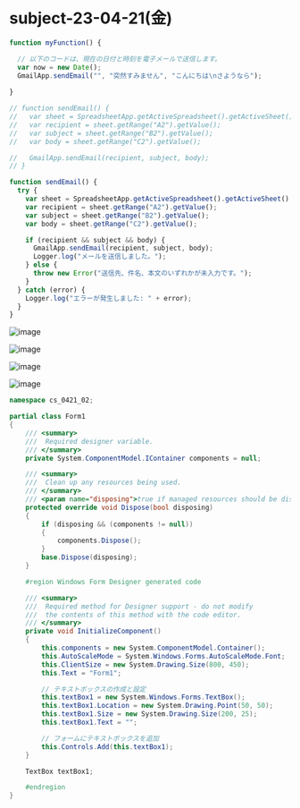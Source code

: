 # subject-23-04-21(金)

```javascript
function myFunction() {

  // 以下のコードは、現在の日付と時刻を電子メールで送信します。
  var now = new Date();
  GmailApp.sendEmail("", "突然すみません", "こんにちは\nさようなら");  
  
}

// function sendEmail() {
//   var sheet = SpreadsheetApp.getActiveSpreadsheet().getActiveSheet();
//   var recipient = sheet.getRange("A2").getValue();
//   var subject = sheet.getRange("B2").getValue();
//   var body = sheet.getRange("C2").getValue();

//   GmailApp.sendEmail(recipient, subject, body);
// }

function sendEmail() {
  try {
    var sheet = SpreadsheetApp.getActiveSpreadsheet().getActiveSheet();
    var recipient = sheet.getRange("A2").getValue();
    var subject = sheet.getRange("B2").getValue();
    var body = sheet.getRange("C2").getValue();

    if (recipient && subject && body) {
      GmailApp.sendEmail(recipient, subject, body);
      Logger.log("メールを送信しました。");
    } else {
      throw new Error("送信先、件名、本文のいずれかが未入力です。");
    }
  } catch (error) {
    Logger.log("エラーが発生しました: " + error);
  }
}
```

![image](https://user-images.githubusercontent.com/1501327/233643255-46729d33-5a42-4aac-8a8a-9b474f92bd8c.png)

![image](https://user-images.githubusercontent.com/1501327/233650146-32d206c5-9427-4d05-aec0-eedddf44bb43.png)

![image](https://user-images.githubusercontent.com/1501327/233650530-092a4352-ab0d-4e98-afb6-52248bb3a2e1.png)

![image](https://user-images.githubusercontent.com/1501327/233651314-bc52de0f-6535-4287-b9b0-c4caa6c629c6.png)

```cs
namespace cs_0421_02;

partial class Form1
{
    /// <summary>
    ///  Required designer variable.
    /// </summary>
    private System.ComponentModel.IContainer components = null;

    /// <summary>
    ///  Clean up any resources being used.
    /// </summary>
    /// <param name="disposing">true if managed resources should be disposed; otherwise, false.</param>
    protected override void Dispose(bool disposing)
    {
        if (disposing && (components != null))
        {
            components.Dispose();
        }
        base.Dispose(disposing);
    }

    #region Windows Form Designer generated code

    /// <summary>
    ///  Required method for Designer support - do not modify
    ///  the contents of this method with the code editor.
    /// </summary>
    private void InitializeComponent()
    {
        this.components = new System.ComponentModel.Container();
        this.AutoScaleMode = System.Windows.Forms.AutoScaleMode.Font;
        this.ClientSize = new System.Drawing.Size(800, 450);
        this.Text = "Form1";

        // テキストボックスの作成と設定
        this.textBox1 = new System.Windows.Forms.TextBox();
        this.textBox1.Location = new System.Drawing.Point(50, 50);
        this.textBox1.Size = new System.Drawing.Size(200, 25);
        this.textBox1.Text = "";

        // フォームにテキストボックスを追加
        this.Controls.Add(this.textBox1);
    }

    TextBox textBox1;

    #endregion
}
```
